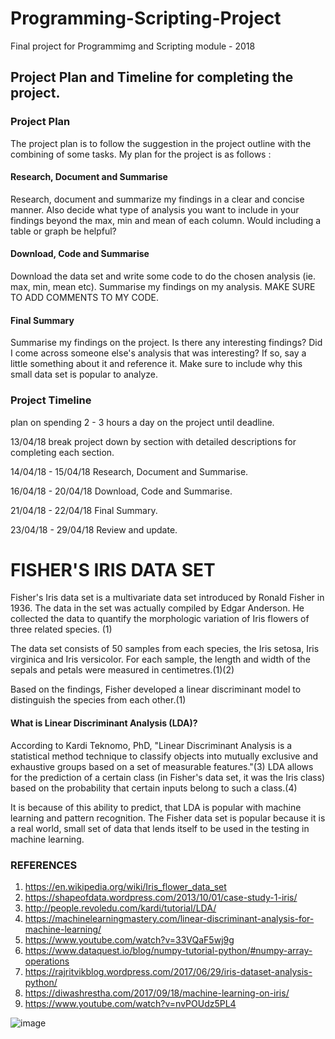 # Programming-Scripting-Project
Final project for Programmimg and Scripting module - 2018

## Project Plan and Timeline for completing the project.

### Project Plan
The project plan is to follow the suggestion in the project outline with the combining of some tasks.
My plan for the project is as follows :

#### Research, Document and Summarise

Research, document and summarize my findings in a clear and concise manner.
Also decide what type of analysis you want to include in your findings beyond the max, min and mean of
each column. Would including a table or graph be helpful?

#### Download, Code and Summarise

Download the data set and write some code to do the chosen analysis (ie. max, min, mean etc).
Summarise my findings on my analysis. 
MAKE SURE TO ADD COMMENTS TO MY CODE.

#### Final Summary

Summarise my findings on the project. Is there any interesting findings? Did I come across
someone else's analysis that was interesting? If so, say a little something about it and reference it.
Make sure to include why this small data set is popular to analyze.

### Project Timeline

plan on spending 2 - 3 hours a day on the project until deadline.

13/04/18 break project down by section with detailed descriptions for completing each section.

14/04/18 - 15/04/18 Research, Document and Summarise.

16/04/18 - 20/04/18 Download, Code and Summarise.

21/04/18 - 22/04/18 Final Summary.

23/04/18 - 29/04/18 Review and update.


# FISHER'S IRIS DATA SET

Fisher's Iris data set is a multivariate data set introduced by Ronald Fisher in 1936. The data in the set was actually compiled by Edgar Anderson. He collected the data to quantify the morphologic variation of Iris flowers of three related species. (1)

The data set consists of 50 samples from each species, the Iris setosa, Iris virginica and Iris versicolor. For each sample, the
length and width of the sepals and petals were measured in centimetres.(1)(2)

Based on the findings, Fisher developed a linear discriminant model to distinguish the species from each other.(1)

#### What is Linear Discriminant Analysis (LDA)?
According to Kardi Teknomo, PhD, "Linear Discriminant Analysis is a statistical method technique to classify objects into mutually exclusive and exhaustive groups based on a set of measurable features."(3) LDA allows for the prediction of a certain class (in Fisher's data set, it was the Iris class) based on the probability that certain inputs belong to such a class.(4)

It is because of this ability to predict, that LDA is popular with machine learning and pattern recognition. The Fisher data set is popular because it is a real world, small set of data that lends itself to be used in the testing in machine learning.


### REFERENCES

1. https://en.wikipedia.org/wiki/Iris_flower_data_set
2. https://shapeofdata.wordpress.com/2013/10/01/case-study-1-iris/
3. http://people.revoledu.com/kardi/tutorial/LDA/
4. https://machinelearningmastery.com/linear-discriminant-analysis-for-machine-learning/
5. https://www.youtube.com/watch?v=33VQaF5wj9g
6. https://www.dataquest.io/blog/numpy-tutorial-python/#numpy-array-operations
7. https://rajritvikblog.wordpress.com/2017/06/29/iris-dataset-analysis-python/
8. https://diwashrestha.com/2017/09/18/machine-learning-on-iris/
9. https://www.youtube.com/watch?v=nvPOUdz5PL4




![image](https://user-images.githubusercontent.com/36194250/38903663-e0290a0e-429d-11e8-9778-96f8982ec8d1.png)








